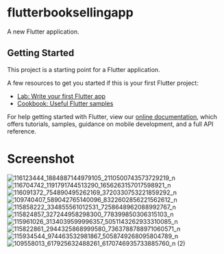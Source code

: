 # flutterbooksellingapp

A new Flutter application.

## Getting Started

This project is a starting point for a Flutter application.

A few resources to get you started if this is your first Flutter project:

- [Lab: Write your first Flutter app](https://flutter.dev/docs/get-started/codelab)
- [Cookbook: Useful Flutter samples](https://flutter.dev/docs/cookbook)

For help getting started with Flutter, view our
[online documentation](https://flutter.dev/docs), which offers tutorials,
samples, guidance on mobile development, and a full API reference.

# Screenshot
![116123444_1884887144979105_2110500743573729219_n](https://user-images.githubusercontent.com/45823921/89195901-a1f19000-d5d3-11ea-850b-e125ad3bfa5b.jpg)
![116704742_1191791744513290_1656263157017598921_n](https://user-images.githubusercontent.com/45823921/89195815-7ff80d80-d5d3-11ea-897a-0665282a0e4f.jpg)
![116091372_754890495262169_3720330753221859292_n](https://user-images.githubusercontent.com/45823921/89196038-db2a0000-d5d3-11ea-8744-2e4b9bc1db6a.jpg)
![109740407_589042765140096_8322602856221562612_n](https://user-images.githubusercontent.com/45823921/88439845-84cffb00-ce36-11ea-8b4e-97ce7ea7d808.jpg)
![115858222_334855561012531_7258648962088992767_n](https://user-images.githubusercontent.com/45823921/88440003-e85a2880-ce36-11ea-9cef-af08e7a3d95b.jpg)
![115824857_327244958298300_778399850306315103_n](https://user-images.githubusercontent.com/45823921/88440051-fdcf5280-ce36-11ea-9525-3540cfdf9cef.jpg)
![115961026_3134039599996357_5051143262933310085_n](https://user-images.githubusercontent.com/45823921/88440081-16d80380-ce37-11ea-8438-8e32b04733ff.jpg)
![115822861_2944325868999580_7363788788971060571_n](https://user-images.githubusercontent.com/45823921/88440102-29ead380-ce37-11ea-86b0-3d0208e42261.jpg)
![115934544_974463532981867_5058749268095804789_n](https://user-images.githubusercontent.com/45823921/88440144-5272cd80-ce37-11ea-98b0-7b01b97e364b.jpg)
![109558013_617925632488261_6170746935733885760_n (2)](https://user-images.githubusercontent.com/45823921/89194972-4bd01d00-d5d2-11ea-8376-8a78fbc93001.jpg)
